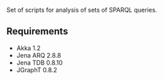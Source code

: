 Set of scripts for analysis of sets of SPARQL queries.

## Requirements

* Akka 1.2
* Jena ARQ 2.8.8
* Jena TDB 0.8.10
* JGraphT 0.8.2
